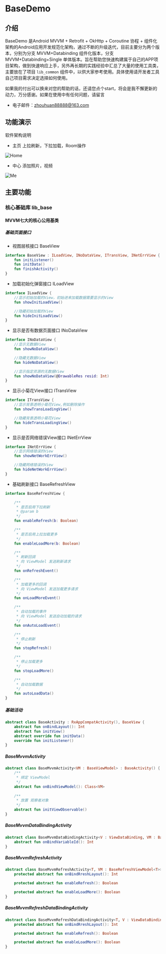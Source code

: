 # BaseDemo

## 介绍

BaseDemo 是Android MVVM + Retrofit + OkHttp + Coroutine 协程 + 组件化架构的Android应用开发规范化架构，通过不断的升级迭代，目前主要分为两个版本，分别为分支 MVVM+Databinding 组件化版本，分支MVVM+Databinding+Single 单体版本。旨在帮助您快速构建属于自己的APP项目架构，做到快速响应上手，另外再长期的实践经验中汇总了大量的使用工具类，主要放在了项目 `lib_common` 组件中，以供大家参考使用。具体使用请开发者工具自己项目需求决定选择如何使用。

如果我的付出可以换来对您的帮助的话，还请您点个start，将会是我不懈更新的动力，万分感谢。如果在使用中有任何问题，请留言

- 电子邮件：zhouhuan88888@163.com

## 功能演示
软件架构说明
- 主页 上拉刷新，下拉加载，Room操作

![Home](https://github.com/zhouhuandev/BaseDemo/blob/mvvm%2Bdatabinding/image/a29695860836d6dc26f8438785b69af.jpg)

- 中心 添加照片，视频

![Me](https://github.com/zhouhuandev/BaseDemo/blob/mvvm%2Bdatabinding/image/5ee846d27257d5f251e23878355c920.jpg)

## 主要功能

### 核心基础库 lib_base

#### MVVM七大的核心公用基类

##### 基础页面接口
- 视图层核接口 BaseView

```kotlin
interface BaseView : ILoadView, INoDataView, ITransView, INetErrView {
    fun initListener()
    fun initData()
    fun finishActivity()
}
```
- 加载初始化弹窗接口 ILoadView
```kotlin
interface ILoadView {
    //显示初始加载的View，初始进来加载数据需要显示的View
    fun showInitLoadView()

    //隐藏初始加载的View
    fun hideInitLoadView()
}
```
- 显示是否有数据页面接口 INoDataView
```kotlin
interface INoDataView {
    //显示无数据View
    fun showNoDataView()

    //隐藏无数据View
    fun hideNoDataView()

    //显示指定资源的无数据View
    fun showNoDataView(@DrawableRes resid: Int)
}
```
- 显示小菊花View接口 ITransView
```kotlin
interface ITransView {
    //显示背景透明小菊花View,例如删除操作
    fun showTransLoadingView()

    //隐藏背景透明小菊花View
    fun hideTransLoadingView()
}
```
- 显示是否网络错误View接口 INetErrView
```kotlin
interface INetErrView {
    //显示网络错误的View
    fun showNetWorkErrView()

    //隐藏网络错误的View
    fun hideNetWorkErrView()
}
```
- 基础刷新接口 BaseRefreshView
```kotlin
interface BaseRefreshView {

    /**
     * 是否启用下拉刷新
     * @param b
     */
    fun enableRefresh(b: Boolean)

    /**
     * 是否启用上拉加载更多
     */
    fun enableLoadMore(b: Boolean)

    /**
     * 刷新回调
     * 向 ViewModel 发送刷新请求
     */
    fun onRefreshEvent()

    /**
     * 加载更多的回调
     * 向 ViewModel 发送加载更多请求
     */
    fun onLoadMoreEvent()

    /**
     * 自动加载的事件
     * 向 ViewModel 发送自动加载的请求
     */
    fun onAutoLoadEvent()

    /**
     * 停止刷新
     */
    fun stopRefresh()

    /**
     * 停止加载更多
     */
    fun stopLoadMore()

    /**
     * 自动加载数据
     */
    fun autoLoadData()
}
```

##### 基础活动

```kotlin
abstract class BaseActivity : RxAppCompatActivity(), BaseView {
	abstract fun onBindLayout(): Int
	abstract fun initView()
    abstract override fun initData()
    override fun initListener()
}
```

##### BaseMvvmActivity

```kotlin
abstract class BaseMvvmActivity<VM : BaseViewModel> : BaseActivity() {
	/**
     * 绑定 ViewModel
     */
    abstract fun onBindViewModel(): Class<VM>
	
    /**
     * 放置 观察者对象
     */
    abstract fun initViewObservable()
}
```

##### BaseMvvmDataBindingActivity

```kotlin
abstract class BaseMvvmDataBindingActivity<V : ViewDataBinding, VM : BaseViewModel> : BaseMvvmActivity<VM>() {
	abstract fun onBindVariableId(): Int
}
```

##### BaseMvvmRefreshActivity

```kotlin
abstract class BaseMvvmRefreshActivity<T, VM : BaseRefreshViewModel<T>> : BaseMvvmActivity<VM>(), BaseRefreshView {
	protected abstract fun onBindRreshLayout(): Int

    protected abstract fun enableRefresh(): Boolean

    protected abstract fun enableLoadMore(): Boolean
}
```
##### BaseMvvmRefreshDataBindingActivity
```kotlin
abstract class BaseMvvmRefreshDataBindingActivity<T, V : ViewDataBinding, VM : BaseRefreshViewModel<T>> : BaseMvvmDataBindingActivity<V, VM>(), BaseRefreshView {
	protected abstract fun onBindRreshLayout(): Int

    protected abstract fun enableRefresh(): Boolean

    protected abstract fun enableLoadMore(): Boolean
}
```